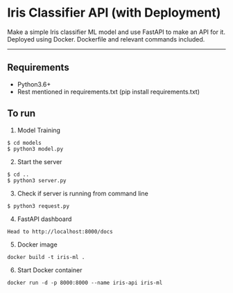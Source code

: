 Iris Classifier API (with Deployment)
======================================

Make a simple Iris classifier ML model and use FastAPI to make an API for it. Deployed using Docker. Dockerfile and relevant commands included.

------

## Requirements
* Python3.6+
* Rest mentioned in requirements.txt (pip install requirements.txt)

## To run 

1. Model Training
  ```
  $ cd models
  $ python3 model.py
  ```
2. Start the server
  ```
  $ cd ..
  $ python3 server.py
  ```
3. Check if server is running from command line 
  ```
  $ python3 request.py
  ```
4. FastAPI dashboard 
  ```
  Head to http://localhost:8000/docs
  ```
5. Docker image
  ```
  docker build -t iris-ml .
  ```
6. Start Docker container
  ```
  docker run -d -p 8000:8000 --name iris-api iris-ml
  ```

